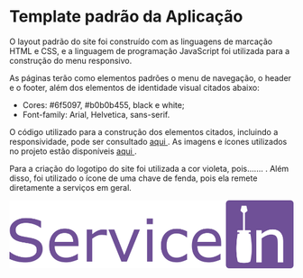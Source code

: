 # Template padrão da Aplicação

O layout padrão do site foi construído com as linguagens de marcação HTML e CSS, e a linguagem de programação JavaScript foi utilizada para a construção do menu responsivo.

As páginas terão como elementos padrões o menu de navegação, o header e o footer, além dos elementos de identidade visual citados abaixo:

<ul>
<li>Cores: #6f5097, #b0b0b455, black e white;  </li>
<li>Font-family: Arial, Helvetica, sans-serif.</li>
</ul>

O código utilizado para a construção dos elementos citados, incluindo a responsividade, pode ser consultado <a href="https://github.com/ICEI-PUC-Minas-PMV-ADS/pmv-ads-2024-1-e1-proj-web-t09-pmv-ads-2024-1-e1-projservicein/tree/5a252a9b6e0511cbbb97dc32c16c029ccdc5e004/codigo-fonte"> aqui </a>. As imagens e ícones utilizados no projeto estão disponíveis  <a href="https://github.com/ICEI-PUC-Minas-PMV-ADS/pmv-ads-2024-1-e1-proj-web-t09-pmv-ads-2024-1-e1-projservicein/tree/5a252a9b6e0511cbbb97dc32c16c029ccdc5e004/documentos/img"> aqui </a>.




Para a criação do logotipo do site foi utilizada a cor violeta, pois....... . Além disso, foi utilizado o ícone de uma chave de fenda, pois ela remete diretamente a serviços em geral. 

![Logo](https://github.com/ICEI-PUC-Minas-PMV-ADS/pmv-ads-2024-1-e1-proj-web-t09-pmv-ads-2024-1-e1-projservicein/blob/5a252a9b6e0511cbbb97dc32c16c029ccdc5e004/documentos/img/logo.png)
